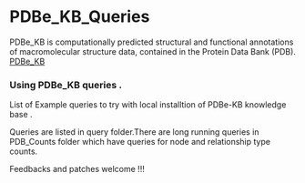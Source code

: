 # PDBe_KB_Queries
 PDBe_KB is computationally predicted structural and functional annotations of macromolecular structure data, contained in the Protein Data Bank (PDB). 
 [PDBe_KB](https://academic.oup.com/nar/article/48/D1/D344/5580911)

### Using PDBe_KB queries .

List of Example queries to try with local installtion of PDBe-KB knowledge base .

Queries are listed in query folder.There are long running queries in PDB_Counts folder which have queries for node and relationship type counts. 

Feedbacks and patches welcome !!!
